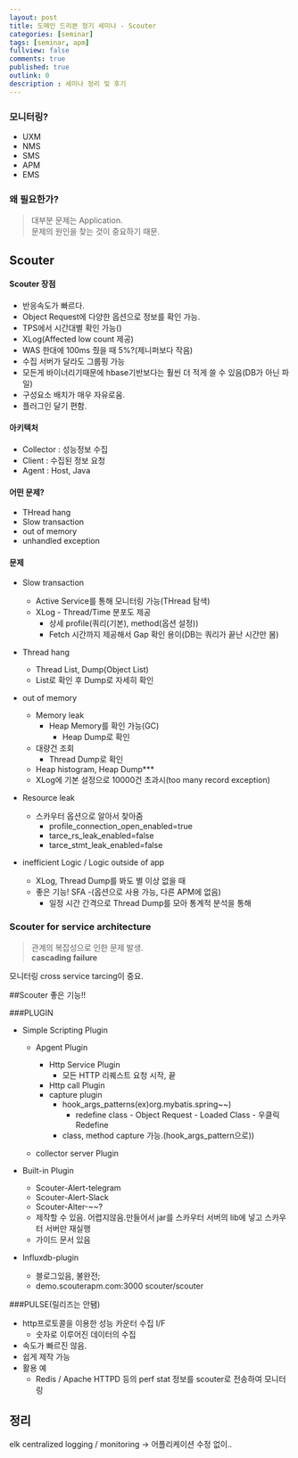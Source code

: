 ```yaml
---
layout: post
title: 도메인 드리븐 정기 세미나 - Scouter
categories: [seminar]
tags: [seminar, apm]
fullview: false
comments: true
published: true
outlink: 0
description : 세미나 정리 및 후기
---
```


### 모니터링?
 - UXM
 - NMS
 - SMS
 - APM
 - EMS

### 왜 필요한가?
 > 대부분 문제는 Application.  
문제의 원인을 찾는 것이 중요하기 때문.


## Scouter

#### Scouter 장점
 - 반응속도가 빠르다.
 - Object Request에 다양한 옵션으로 정보를 확인 가능.
 - TPS에서 시간대별 확인 가능()
 - XLog(Affected low count 제공)
 - WAS 한대에 100ms 줬을 때 5%?(제니퍼보다 작음)
 - 수집 서버가 달라도 그룹핑 가능
 - 모든게 바이너리기때문에 hbase기반보다는 훨씬 더 적게 쓸 수 있음(DB가 아닌 파일)
 - 구성요소 배치가 매우 자유로움.
 - 플러그인 달기 편함.

#### 아키텍처
 - Collector : 성능정보 수집
 - Client : 수집된 정보 요청
 - Agent : Host, Java

#### 어떤 문제?
 - THread hang
 - Slow transaction
 - out of memory
 - unhandled exception

#### 문제 
* Slow transaction
    - Active Service를 통해 모니터링 가능(THread 탐색)
    - XLog - Thread/Time 분포도 제공
        - 상세 profile(쿼리(기본), method(옵션 설정))
        - Fetch 시간까지 제공해서 Gap 확인 용이(DB는 쿼리가 끝난 시간만 봄)

* Thread hang
    - Thread List, Dump(Object List)
    - List로 확인 후 Dump로 자세히 확인

* out of memory
    - Memory leak
        - Heap Memory를 확인 가능(GC)
            - Heap Dump로 확인
    - 대량건 조회 
        - Thread Dump로 확인
    - Heap histogram, Heap Dump***
    - XLog에 기본 설정으로 10000건 초과시(too many record exception)

* Resource leak
    - 스카우터 옵션으로 알아서 찾아줌
        - profile_connection_open_enabled=true
        - tarce_rs_leak_enabled=false
        - tarce_stmt_leak_enabled=false

* inefficient Logic / Logic outside of app
    - XLog, Thread Dump를 봐도 별 이상 없을 때
    - 좋은 기능! SFA -(옵션으로 사용 가능, 다른 APM에 없음)
        - 일정 시간 간격으로 Thread Dump를 모아 통계적 분석을 통해

  

### Scouter for service architecture
> 관계의 복잡성으로 인한 문제 발생.  
**cascading failure**

모니터링 cross service tarcing이 중요.


##Scouter 좋은 기능!!

###PLUGIN
* Simple Scripting Plugin
    - Apgent Plugin
        - Http Service Plugin
            - 모든 HTTP 리퀘스트 요청 시작, 끝
        - Http call Plugin
        - capture plugin
            - hook_args_patterns(ex)org.mybatis.spring~~)
                - redefine class - Object Request - Loaded Class - 우클릭 Redefine
            - class, method capture 가능.(hook_args_pattern으로))

    - collector server Plugin
* Built-in Plugin
    - Scouter-Alert-telegram
    - Scouter-Alert-Slack
    - Scouter-Alter-~~?
    - 제작할 수 있음. 어렵지않음.만들어서 jar를 스카우터 서버의 lib에 넣고 스카우터 서버만 재실행
    - 가이드 문서 있음

* Influxdb-plugin
    - 블로그있음, 불완전;
    - demo.scouterapm.com:3000 scouter/scouter

###PULSE(릴리즈는 안됌)
 - http프로토콜을 이용한 성능 카운터 수집 I/F
    - 숫자로 이루어진 데이터의 수집
 - 속도가 빠르진 않음.
 - 쉽게 제작 가능
 - 활용 예
    - Redis / Apache HTTPD 등의 perf stat 정보를 scouter로 전송하여 모니터링

## 정리
elk 
centralized logging / monitoring -> 어플리케이션 수정 없이..

